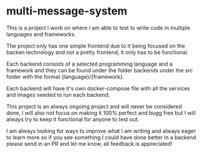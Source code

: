 # multi-message-system

This is a project I work on where I am able to test to write code in multiple languages and frameworks.

The project only has one simple frontend due to it being focused on the backen technology and not a pretty frontend, it only has to be functional.

Each backend consists of a selected programming language and a framework and they can be found under the folder backends under the src folder with the format {language}/{framework}.

Each backend will have it's own docker-compose file with all the services and images needed to run each backend.

This project is an always ongoing project and will never be considered done, I will also not focus on making it 100% perfect and bugg free but I will always try to keep it functional for anyone to test out.

I am always looking for ways to improve what I am writing and always eager to learn more so if you see something I could have done better in a backend please send in an PR and let me know, all feedback is appreciated!
